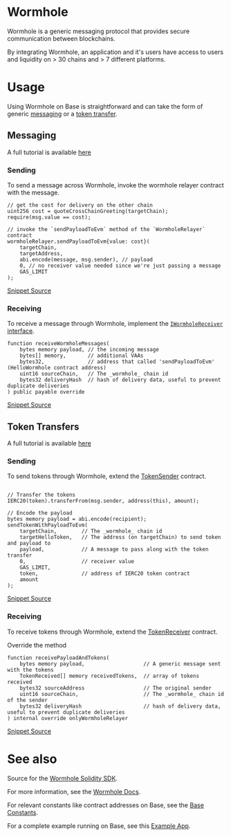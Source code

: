 # Wormhole

Wormhole is a generic messaging protocol that provides secure communication between blockchains. 

By integrating Wormhole, an application and it's users have access to users and liquidity on > 30 chains and > 7 different platforms.

# Usage

Using Wormhole on Base is straightforward and can take the form of generic [messaging](#messaging) or a [token transfer](#token-transfers).

## Messaging

A full tutorial is available [here](https://docs.wormhole.com/wormhole/quick-start/tutorials/hello-wormhole)

### Sending

To send a message across Wormhole, invoke the wormhole relayer contract with the message.

```solidity
// get the cost for delivery on the other chain 
uint256 cost = quoteCrossChainGreeting(targetChain);
require(msg.value == cost);

// invoke the `sendPayloadToEvm` method of the `WormholeRelayer` contract
wormholeRelayer.sendPayloadToEvm{value: cost}(
    targetChain,
    targetAddress,
    abi.encode(message, msg.sender), // payload
    0, // no receiver value needed since we're just passing a message
    GAS_LIMIT
);
```

[Snippet Source](https://github.com/wormhole-foundation/hello-wormhole/blob/main/src/HelloWormhole.sol#L24-L34)

### Receiving

To receive a message through Wormhole, implement the [`IWormholeReceiver` interface](https://github.com/wormhole-foundation/wormhole-solidity-sdk/blob/main/src/interfaces/IWormholeReceiver.sol).

```solidity
function receiveWormholeMessages(
    bytes memory payload, // the incoming message
    bytes[] memory,       // additional VAAs 
    bytes32,              // address that called 'sendPayloadToEvm' (HelloWormhole contract address)
    uint16 sourceChain,   // The _wormhole_ chain id
    bytes32 deliveryHash  // hash of delivery data, useful to prevent duplicate deliveries
) public payable override
```

[Snippet Source](https://github.com/wormhole-foundation/hello-wormhole/blob/main/src/HelloWormhole.sol#L38-L55)


## Token Transfers

A full tutorial is available [here](https://docs.wormhole.com/wormhole/quick-start/tutorials/hello-token)

### Sending

To send tokens through Wormhole, extend the [TokenSender](https://github.com/wormhole-foundation/wormhole-solidity-sdk/blob/main/src/WormholeRelayerSDK.sol#L79) contract.


```solidity

// Transfer the tokens
IERC20(token).transferFrom(msg.sender, address(this), amount);

// Encode the payload 
bytes memory payload = abi.encode(recipient);
sendTokenWithPayloadToEvm(
    targetChain,        // The _wormhole_ chain id 
    targetHelloToken,   // The address (on targetChain) to send token and payload to
    payload,            // A message to pass along with the token transfer
    0,                  // receiver value
    GAS_LIMIT, 
    token,              // address of IERC20 token contract
    amount              
);

```

[Snippet Source](https://github.com/wormhole-foundation/hello-token/blob/main/src/HelloToken.sol#L22-L44)


### Receiving

To receive tokens through Wormhole, extend the [TokenReceiver](https://github.com/wormhole-foundation/wormhole-solidity-sdk/blob/main/src/WormholeRelayerSDK.sol#L186) contract.

Override the method 

```solidity
function receivePayloadAndTokens(
    bytes memory payload,                   // A generic message sent with the tokens 
    TokenReceived[] memory receivedTokens,  // array of tokens received
    bytes32 sourceAddress                   // The original sender
    uint16 sourceChain,                     // The _wormhole_ chain id of the sender
    bytes32 deliveryHash                    // hash of delivery data, useful to prevent duplicate deliveries
) internal override onlyWormholeRelayer
```

[Snippet Source](https://github.com/wormhole-foundation/hello-token/blob/main/src/HelloToken.sol#L46-L58)


# See also

Source for the [Wormhole Solidity SDK](https://github.com/wormhole-foundation/wormhole-solidity-sdk).

For more information, see the [Wormhole Docs](https://docs.wormhole.com/wormhole/).

For relevant constants like contract addresses on Base, see the [Base Constants](https://docs.wormhole.com/wormhole/blockchain-environments/evm#base).

For a complete example running on Base, see this [Example App](https://github.com/gmimnoah/happy-birthday-base-wormhole).